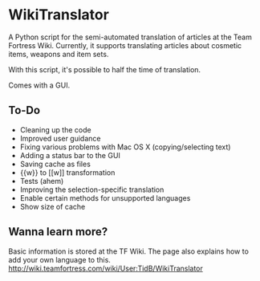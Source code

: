WikiTranslator
==============

A Python script for the semi-automated translation of articles at the Team Fortress Wiki. Currently, it supports translating articles about cosmetic items, weapons and item sets.

With this script, it's possible to half the time of translation.

Comes with a GUI.

To-Do
-----
- Cleaning up the code
- Improved user guidance
- Fixing various problems with Mac OS X (copying/selecting text)
- Adding a status bar to the GUI
- Saving cache as files
- {{w}} to [[w]] transformation
- Tests (ahem)
- Improving the selection-specific translation
- Enable certain methods for unsupported languages
- Show size of cache


Wanna learn more?
-----------------
Basic information is stored at the TF Wiki. The page also explains how to add your own language to this.
http://wiki.teamfortress.com/wiki/User:TidB/WikiTranslator
